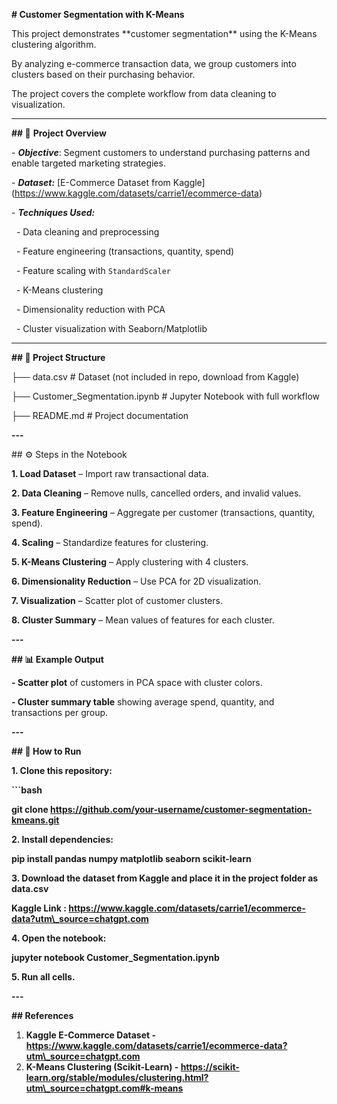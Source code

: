 **# Customer Segmentation with K-Means**



This project demonstrates \*\*customer segmentation\*\* using the K-Means clustering algorithm.  

By analyzing e-commerce transaction data, we group customers into clusters based on their purchasing behavior.  

The project covers the complete workflow from data cleaning to visualization.



---



**## 📌** **Project Overview**

\- ***Objective***: Segment customers to understand purchasing patterns and enable targeted marketing strategies.  

\- ***Dataset:*** \[E-Commerce Dataset from Kaggle](https://www.kaggle.com/datasets/carrie1/ecommerce-data)  

\- ***Techniques Used:***

&nbsp; - Data cleaning and preprocessing

&nbsp; - Feature engineering (transactions, quantity, spend)

&nbsp; - Feature scaling with `StandardScaler`

&nbsp; - K-Means clustering

&nbsp; - Dimensionality reduction with PCA

&nbsp; - Cluster visualization with Seaborn/Matplotlib



---



**## 📂 Project Structure**



├── data.csv # Dataset (not included in repo, download from Kaggle)

├── Customer\_Segmentation.ipynb # Jupyter Notebook with full workflow

├── README.md # Project documentation





**---**



\## ⚙️ Steps in the Notebook

**1. Load Dataset** – Import raw transactional data.  

**2. Data Cleaning** – Remove nulls, cancelled orders, and invalid values.  

**3. Feature Engineering** – Aggregate per customer (transactions, quantity, spend).  

**4. Scaling** – Standardize features for clustering.  

**5. K-Means Clustering** – Apply clustering with 4 clusters.  

**6. Dimensionality Reduction** – Use PCA for 2D visualization.  

**7. Visualization** – Scatter plot of customer clusters.  

**8. Cluster Summary** – Mean values of features for each cluster.



**---**



**## 📊 Example Output**

**- Scatter plot** of customers in PCA space with cluster colors.  

**- Cluster summary table** showing average spend, quantity, and transactions per group.  



**---**



**## 🚀 How to Run**

**1. Clone this repository:**

   **```bash**

   **git clone https://github.com/your-username/customer-segmentation-kmeans.git**



**2. Install dependencies:**

   **pip install pandas numpy matplotlib seaborn scikit-learn**



**3. Download the dataset from Kaggle and place it in the project folder as data.csv**

   **Kaggle Link : https://www.kaggle.com/datasets/carrie1/ecommerce-data?utm\_source=chatgpt.com**



**4. Open the notebook:**

   **jupyter notebook Customer\_Segmentation.ipynb**



**5. Run all cells.**





**---**



**## References** 



1. **Kaggle E-Commerce Dataset - https://www.kaggle.com/datasets/carrie1/ecommerce-data?utm\_source=chatgpt.com**
2. **K-Means Clustering (Scikit-Learn) - https://scikit-learn.org/stable/modules/clustering.html?utm\_source=chatgpt.com#k-means**







